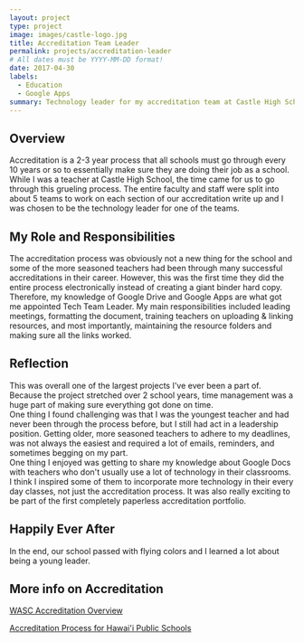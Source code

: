 ```yaml
---
layout: project
type: project
image: images/castle-logo.jpg
title: Accreditation Team Leader
permalink: projects/accreditation-leader
# All dates must be YYYY-MM-DD format!
date: 2017-04-30
labels:
  - Education
  - Google Apps
summary: Technology leader for my accreditation team at Castle High School.
---
```


## Overview
Accreditation is a 2-3 year process that all schools must go through every 10 years or so to essentially make sure they are doing their job as a school.  While I was a teacher at Castle High School, the time came for us to go through this grueling process.  The entire faculty and staff were split into about 5 teams to work on each section of our accreditation write up and I was chosen to be the technology leader for one of the teams. 

## My Role and Responsibilities
The accreditation process was obviously not a new thing for the school and some of the more seasoned teachers had been through many successful accreditations in their career.  However, this was the first time they did the entire process electronically instead of creating a giant binder hard copy.  Therefore, my knowledge of Google Drive and Google Apps are what got me appointed Tech Team Leader.
My main responsibilities included leading meetings, formatting the document, training teachers on uploading & linking resources, and most importantly, maintaining the resource folders and making sure all the links worked.

## Reflection
This was overall one of the largest projects I've ever been a part of.  Because the project stretched over 2 school years, time management was a huge part of making sure everything got done on time.  
One thing I found challenging was that I was the youngest teacher and had never been through the process before, but I still had act in a leadership position.  Getting older, more seasoned teachers to adhere to my deadlines, was not always the easiest and required a lot of emails, reminders, and sometimes begging on my part.  
One thing I enjoyed was getting to share my knowledge about Google Docs with teachers who don't usually use a lot of technology in their classrooms.  I think I inspired some of them to incorporate more technology in their every day classes, not just the accreditation process.  It was also really exciting to be part of the first completely paperless accreditation portfolio.

## Happily Ever After
In the end, our school passed with flying colors and I learned a lot about being a young leader.

## More info on Accreditation
[WASC Accreditation Overview](https://www.acswasc.org/wasc/acs-wasc-overview/)

[Accreditation Process for Hawai'i Public Schools](https://www.acswasc.org/schools/public-hawaii/)
